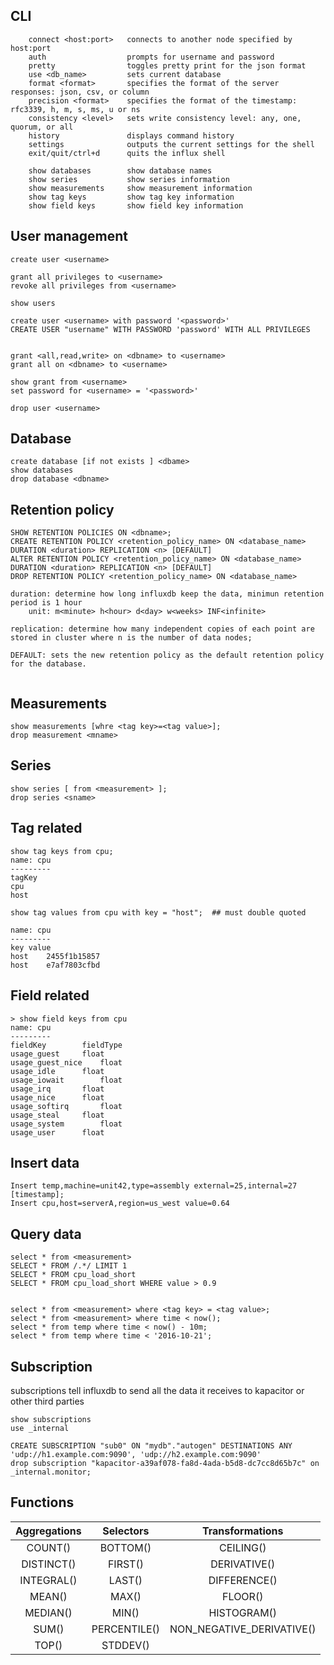 ## CLI
```
    connect <host:port>   connects to another node specified by host:port
    auth                  prompts for username and password
    pretty                toggles pretty print for the json format
    use <db_name>         sets current database
    format <format>       specifies the format of the server responses: json, csv, or column
    precision <format>    specifies the format of the timestamp: rfc3339, h, m, s, ms, u or ns
    consistency <level>   sets write consistency level: any, one, quorum, or all
    history               displays command history
    settings              outputs the current settings for the shell
    exit/quit/ctrl+d      quits the influx shell

    show databases        show database names
    show series           show series information
    show measurements     show measurement information
    show tag keys         show tag key information
    show field keys       show field key information
```
## User management
```
create user <username>

grant all privileges to <username>
revoke all privileges from <username>

show users

create user <username> with password '<password>'
CREATE USER "username" WITH PASSWORD 'password' WITH ALL PRIVILEGES


grant <all,read,write> on <dbname> to <username>
grant all on <dbname> to <username>

show grant from <username>
set password for <username> = '<password>'

drop user <username>

```

## Database
```
create database [if not exists ] <dbame>
show databases
drop database <dbname> 

```
## Retention policy
```
SHOW RETENTION POLICIES ON <dbname>;
CREATE RETENTION POLICY <retention_policy_name> ON <database_name> DURATION <duration> REPLICATION <n> [DEFAULT]
ALTER RETENTION POLICY <retention_policy_name> ON <database_name> DURATION <duration> REPLICATION <n> [DEFAULT]
DROP RETENTION POLICY <retention_policy_name> ON <database_name>

duration: determine how long influxdb keep the data, minimun retention period is 1 hour
    unit: m<minute> h<hour> d<day> w<weeks> INF<infinite>
    
replication: determine how many independent copies of each point are stored in cluster where n is the number of data nodes;

DEFAULT: sets the new retention policy as the default retention policy for the database.


```


## Measurements  

```
show measurements [whre <tag key>=<tag value>];
drop measurement <mname>
```

## Series
```
show series [ from <measurement> ];
drop series <sname>
```

## Tag related
```
show tag keys from cpu;
name: cpu
---------
tagKey
cpu
host
```
```
show tag values from cpu with key = "host";  ## must double quoted

name: cpu
---------
key value
host    2455f1b15857
host    e7af7803cfbd
```

## Field related
```
> show field keys from cpu
name: cpu
---------
fieldKey        fieldType
usage_guest     float
usage_guest_nice    float
usage_idle      float
usage_iowait        float
usage_irq       float
usage_nice      float
usage_softirq       float
usage_steal     float
usage_system        float
usage_user      float

```
## Insert data
```
Insert temp,machine=unit42,type=assembly external=25,internal=27 [timestamp];
Insert cpu,host=serverA,region=us_west value=0.64
```

## Query data
```
select * from <measurement>
SELECT * FROM /.*/ LIMIT 1
SELECT * FROM cpu_load_short
SELECT * FROM cpu_load_short WHERE value > 0.9


select * from <measurement> where <tag key> = <tag value>;
select * from <measurement> where time < now();
select * from temp where time < now() - 10m;
select * from temp where time < '2016-10-21';
```




## Subscription
subscriptions tell influxdb to send all the data it receives to kapacitor or other third parties  

```
show subscriptions
use _internal

CREATE SUBSCRIPTION "sub0" ON "mydb"."autogen" DESTINATIONS ANY 'udp://h1.example.com:9090', 'udp://h2.example.com:9090'
drop subscription "kapacitor-a39af078-fa8d-4ada-b5d8-dc7cc8d65b7c" on _internal.monitor;
```

## Functions

|Aggregations|    Selectors|   Transformations|
|:---:|:---:|:---:|
|COUNT()| BOTTOM()  |  CEILING()|
|DISTINCT()|  FIRST()| DERIVATIVE()|
|INTEGRAL()|  LAST()|  DIFFERENCE()|
|MEAN() | MAX()  | FLOOR()|
|MEDIAN() |   MIN() |  HISTOGRAM() |
|SUM() |  PERCENTILE() |   NON\_NEGATIVE\_DERIVATIVE()|
|TOP()   |STDDEV()|

